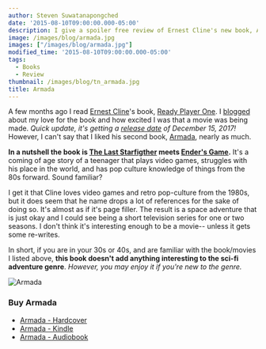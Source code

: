 ```yaml
---
author: Steven Suwatanapongched
date: '2015-08-10T09:00:00.000-05:00'
description: I give a spoiler free review of Ernest Cline's new book, Armada.
image: /images/blog/armada.jpg
images: ["/images/blog/armada.jpg"]
modified_time: '2015-08-10T09:00:00.000-05:00'
tags:
  - Books
  - Review
thumbnail: /images/blog/tn_armada.jpg
title: Armada
---
```



A few months ago I read [Ernest Cline](http://www.ernestcline.com/)'s book, [Ready Player One](http://readyplayerone.com/). I [blogged](/2015/06/ready-player-one) about my love for the book and how excited I was that a movie was being made. *Quick update, it's getting a [release date](http://www.hollywoodreporter.com/news/steven-spielbergs-ready-player-one-813553) of December 15, 2017!* However, I can't say that I liked his second book, [Armada](http://www.amazon.com/gp/product/0804137250/ref=as_li_tl?ie=UTF8&camp=1789&creative=390957&creativeASIN=0804137250&linkCode=as2&tag=sunpech-20&linkId=VXQGS6LWNWROQB2F), nearly as much.

**In a nutshell the book is [The Last Starfigther](https://en.wikipedia.org/wiki/The_Last_Starfighter) meets [Ender's Game](https://en.wikipedia.org/wiki/Ender%27s_Game).** It's a coming of age story of a teenager that plays video games, struggles with his place in the world, and has pop culture knowledge of things from the 80s forward. Sound familiar?

I get it that Cline loves video games and retro pop-culture from the 1980s, but it does seem that he name drops a lot of references for the sake of doing so. It's almost as if it's page filler. The result is a space adventure that is just okay and I could see being a short television series for one or two seasons. I don't think it's interesting enough to be a movie-- unless it gets some re-writes.

In short, if you are in your 30s or 40s, and are familiar with the book/movies I listed above, **this book doesn't add anything interesting to the sci-fi adventure genre**. *However, you may enjoy it if you're new to the genre.*

![Armada](/images/blog/armada.jpg)

### Buy Armada
* [Armada - Hardcover](http://www.amazon.com/gp/product/0804137250/ref=as_li_tl?ie=UTF8&camp=1789&creative=390957&creativeASIN=0804137250&linkCode=as2&tag=sunpech-20&linkId=VXQGS6LWNWROQB2F)
* [Armada - Kindle](http://www.amazon.com/gp/product/B00TNDID0O/ref=as_li_tl?ie=UTF8&camp=1789&creative=390957&creativeASIN=B00TNDID0O&linkCode=as2&tag=sunpech-20&linkId=HG3L7PXOSU7CSSCT)
* [Armada - Audiobook](http://www.amazon.com/gp/product/B00VN00OXE/ref=as_li_tl?ie=UTF8&camp=1789&creative=390957&creativeASIN=B00VN00OXE&linkCode=as2&tag=sunpech-20&linkId=IYZ4K7K7MYSKGX36)